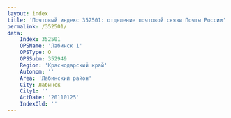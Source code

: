 ```yaml
---
layout: index
title: 'Почтовый индекс 352501: отделение почтовой связи Почты России'
permalink: /352501/
data:
    Index: 352501
    OPSName: 'Лабинск 1'
    OPSType: О
    OPSSubm: 352949
    Region: 'Краснодарский край'
    Autonom: ''
    Area: 'Лабинский район'
    City: Лабинск
    City1: ''
    ActDate: '20110125'
    IndexOld: ''
---
```

